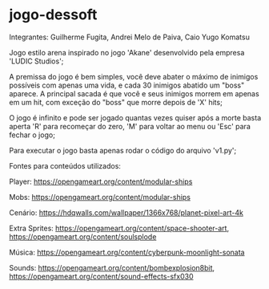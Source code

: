 # jogo-dessoft

Integrantes: Guilherme Fugita, Andrei Melo de Paiva, Caio Yugo Komatsu

Jogo estilo arena inspirado no jogo 'Akane' desenvolvido pela empresa 'LUDIC Studios';

A premissa do jogo é bem simples, você deve abater o máximo de inimigos possíveis com apenas uma vida, e cada 30 inimigos abatido um "boss" aparece. A principal sacada é que você e seus inimigos morrem em apenas em um hit, com exceção do "boss" que morre depois de 'X' hits;

O jogo é infinito e pode ser jogado quantas vezes quiser após a morte basta aperta 'R' para recomeçar do zero, 'M' para voltar ao menu ou 'Esc' para fechar o jogo;

Para executar o jogo basta apenas rodar o código do arquivo 'v1.py';







Fontes para conteúdos utilizados:

   Player: https://opengameart.org/content/modular-ships
    
   Mobs: https://opengameart.org/content/modular-ships 
    
   Cenário: https://hdqwalls.com/wallpaper/1366x768/planet-pixel-art-4k

   Extra Sprites: https://opengameart.org/content/space-shooter-art, https://opengameart.org/content/soulsplode
    
   Música: https://opengameart.org/content/cyberpunk-moonlight-sonata
    
   Sounds: https://opengameart.org/content/bombexplosion8bit, https://opengameart.org/content/sound-effects-sfx030
    
